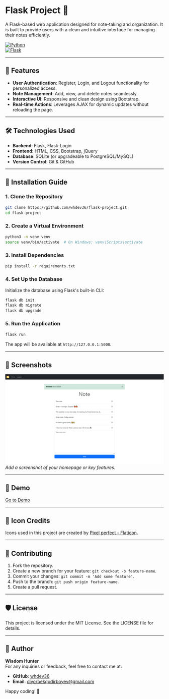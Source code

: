 # Flask Project 📜

A Flask-based web application designed for note-taking and organization. It is built to provide users with a clean and intuitive interface for managing their notes efficiently.  

[![Python](https://img.shields.io/badge/Python-3.10%2B-blue)](https://www.python.org/)  
[![Flask](https://img.shields.io/badge/Flask-2.x-lightgrey)](https://flask.palletsprojects.com/)  

---

## 🚀 Features
- **User Authentication**: Register, Login, and Logout functionality for personalized access.
- **Note Management**: Add, view, and delete notes seamlessly.
- **Interactive UI**: Responsive and clean design using Bootstrap.
- **Real-time Actions**: Leverages AJAX for dynamic updates without reloading the page.

---

## 🛠️ Technologies Used
- **Backend**: Flask, Flask-Login
- **Frontend**: HTML, CSS, Bootstrap, jQuery
- **Database**: SQLite (or upgradeable to PostgreSQL/MySQL)
- **Version Control**: Git & GitHub

---

## 🧰 Installation Guide

### 1. Clone the Repository
```bash
git clone https://github.com/whdev36/flask-project.git
cd flask-project
```

### 2. Create a Virtual Environment
```bash
python3 -m venv venv
source venv/bin/activate  # On Windows: venv\Scripts\activate
```

### 3. Install Dependencies
```bash
pip install -r requirements.txt
```

### 4. Set Up the Database
Initialize the database using Flask's built-in CLI:
```bash
flask db init
flask db migrate
flask db upgrade
```

### 5. Run the Application
```bash
flask run
```
The app will be available at `http://127.0.0.1:5000`.

---

## 📸 Screenshots
![Homepage Screenshot](./demo/home.png)  
_Add a screenshot of your homepage or key features._

---

## 🔗 Demo
[Go to Demo](https://whdev.pythonanywhere.com/)

---

## 📝 Icon Credits
Icons used in this project are created by [Pixel perfect - Flaticon](https://www.flaticon.com/free-icons/paper).

---

## 🤝 Contributing
1. Fork the repository.
2. Create a new branch for your feature: `git checkout -b feature-name`.
3. Commit your changes: `git commit -m 'Add some feature'`.
4. Push to the branch: `git push origin feature-name`.
5. Create a pull request.

---

## 🛡️ License
This project is licensed under the MIT License. See the LICENSE file for details.

---

## 👤 Author
**Wisdom Hunter**  
For any inquiries or feedback, feel free to contact me at:  
- **GitHub**: [whdev36](https://github.com/whdev36)  
- **Email**: diyorbekqodirboyev@gmail.com 

Happy coding! 🚀
